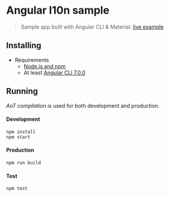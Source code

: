 # Angular l10n sample
> Sample app built with Angular CLI & Material: [live example](http://robisim74.github.io/angular-l10n-sample)

## Installing
- Requirements
	- [Node.js and npm](https://docs.npmjs.com/getting-started/installing-node#install-npm--manage-npm-versions)
    - At least [Angular CLI 7.0.0](https://github.com/angular/angular-cli)

## Running
_AoT compilation_ is used for both development and production.

#### Development
```Shell
npm install
npm start
```

#### Production
```Shell
npm run build
```

#### Test
```Shell
npm test
```

